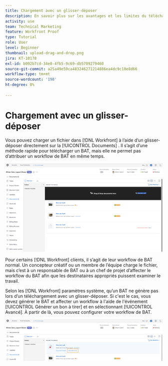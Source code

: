 ```yaml
---
title: Chargement avec un glisser-déposer
description: En savoir plus sur les avantages et les limites du téléchargement de fichiers dans [!DNL  Workfront] à l’aide d’un glisser-déposer.
activity: use
team: Technical Marketing
feature: Workfront Proof
type: Tutorial
role: User
level: Beginner
thumbnail: upload-drag-and-drop.png
jira: KT-10178
exl-id: b092b7cd-34e0-4fb5-9c69-db5709279460
source-git-commit: a25a49e59ca483246271214886ea4dc9c10e8d66
workflow-type: tm+mt
source-wordcount: '198'
ht-degree: 0%

---
```


# Chargement avec un glisser-déposer

Vous pouvez charger un fichier dans [!DNL Workfront] à l’aide d’un glisser-déposer directement sur la [!UICONTROL Documents] . Il s’agit d’une méthode rapide pour télécharger un BAT, mais elle ne permet pas d’attribuer un workflow de BAT en même temps.

![Une image de la fonction [!UICONTROL Documents] d’une zone [!DNL  Workfront] projet avec le curseur survolant la liste de documents et l’objet [!UICONTROL Faire glisser et déposer des documents ici] message visible.](assets/drag-and-drop-1.png)

Pour certains [!DNL Workfront] clients, il s’agit de leur workflow de BAT normal. Un concepteur créatif ou un membre de l’équipe charge le fichier, mais c’est à un responsable de BAT ou à un chef de projet d’affecter le workflow du BAT afin que les destinataires appropriés puissent examiner le travail.

Selon les [!DNL Workfront] paramètres système, qu’un BAT ne génère pas lors d’un téléchargement avec un glisser-déposer. Si c&#39;est le cas, vous devez générer le BAT et affecter un workflow à l&#39;aide de l&#39;événement [!UICONTROL Générer un bon à tirer] et en sélectionnant [!UICONTROL Avancé]. À partir de là, vous pouvez configurer votre workflow de BAT.

![Une image de la fonction [!UICONTROL Documents] d’une zone [!DNL  Workfront] projet avec [!UICONTROL Générer un bon à tirer] surlignée.](assets/drag-and-drop-2.png)
